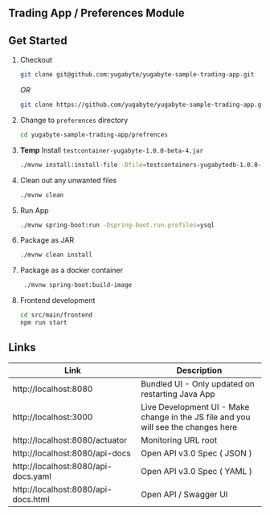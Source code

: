 ## Trading App / Preferences Module

## Get Started

1. Checkout

    ```bash
    git clone git@github.com:yugabyte/yugabyte-sample-trading-app.git
    ```

   *OR*

    ```bash
    git clone https://github.com/yugabyte/yugabyte-sample-trading-app.git
    ```

2. Change to `preferences` directory

    ```bash
    cd yugabyte-sample-trading-app/prefrences
    ```

3. **Temp** Install `testcontainer-yugabyte-1.0.0-beta-4.jar`

    ```bash
    ./mvnw install:install-file -Dfile=testcontainers-yugabytedb-1.0.0-beta-4.jar -DgroupId=com.yugabyte -DartifactId=testcontainers-yugabytedb -Dversion=1.0.0-beta-4 -Dpackaging=jar
    ```

4. Clean out any unwanted files
    ```bash
    ./mvnw clean
    ```
5. Run App

    ```bash
    ./mvnw spring-boot:run -Dspring-boot.run.profiles=ysql
    ```

6. Package as JAR

    ```bash
    ./mvnw clean install
    ```

7. Package as a docker container

   ```bash
    ./mvnw spring-boot:build-image
    ```

8. Frontend development

   ```bash
   cd src/main/frontend
   npm run start
   ```

## Links

| Link                                | Description                                                                         |
|-------------------------------------|-------------------------------------------------------------------------------------|
| http://localhost:8080               | Bundled UI - Only updated on restarting Java App                                    |
| http://localhost:3000               | Live Development UI - Make change in the JS file and you will see the changes here  |
| http://localhost:8080/actuator      | Monitoring URL root                                                                 |
| http://localhost:8080/api-docs      | Open API v3.0 Spec ( JSON )                                                         |
| http://localhost:8080/api-docs.yaml | Open API v3.0 Spec ( YAML )                                                         |
| http://localhost:8080/api-docs.html | Open API / Swagger UI                                                               |
